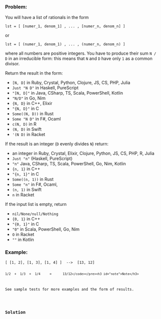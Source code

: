 ### Problem:
<p>You will have a list of rationals in the form</p>
<pre><code>lst = [ [numer_1, denom_1] , ... , [numer_n, denom_n] ]</code></pre><p>or</p>
<pre><code>lst = [ (numer_1, denom_1) , ... , (numer_n, denom_n) ]</code></pre><p>where all numbers are positive integers. You have to produce their sum <code>N / D</code> in an irreducible form: this means that <code>N</code> and <code>D</code> have only <code>1</code> as a common divisor.</p>
<p>Return the result in the form:</p>
<ul>
<li><code>[N, D]</code> in Ruby, Crystal, Python, Clojure, JS, CS, PHP, Julia</li>
<li><code>Just &quot;N D&quot;</code> in Haskell, PureScript</li>
<li><code>&quot;[N, D]&quot;</code> in Java, CSharp, TS, Scala, PowerShell, Kotlin</li>
<li><code>&quot;N/D&quot;</code> in Go, Nim</li>
<li><code>{N, D}</code> in C++, Elixir</li>
<li><code>&quot;{N, D}&quot;</code> in C</li>
<li><code>Some((N, D))</code> in Rust</li>
<li><code>Some &quot;N D&quot;</code> in F#, Ocaml</li>
<li><code>c(N, D)</code> in R</li>
<li><code>(N, D)</code> in Swift</li>
<li><code>&apos;(N D)</code> in Racket</li>
</ul>
<p>If the result is an integer (<code>D</code> evenly divides <code>N</code>) return:</p>
<ul>
<li>an integer in Ruby, Crystal, Elixir, Clojure, Python, JS, CS, PHP, R, Julia</li>
<li><code>Just &quot;n&quot;</code> (Haskell, PureScript)</li>
<li><code>&quot;n&quot;</code> Java, CSharp, TS, Scala, PowerShell, Go, Nim, Kotlin</li>
<li><code>{n, 1}</code> in C++</li>
<li><code>&quot;{n, 1}&quot;</code> in C</li>
<li><code>Some((n, 1))</code> in Rust</li>
<li><code>Some &quot;n&quot;</code> in F#, Ocaml,</li>
<li><code>(n, 1)</code> in Swift</li>
<li><code>n</code> in Racket </li>
</ul>
<p>If the input list is empty, return </p>
<ul>
<li><code>nil/None/null/Nothing</code> </li>
<li><code>{0, 1}</code> in C++</li>
<li><code>&quot;{0, 1}&quot;</code> in C</li>
<li><code>&quot;0&quot;</code> in Scala, PowerShell, Go, Nim</li>
<li><code>O</code> in Racket</li>
<li><code>&quot;&quot;</code> in Kotlin</li>
</ul>
<h3 id="example">Example:</h3>
<pre><code>[ [1, 2], [1, 3], [1, 4] ]  --&gt;  [13, 12]

    1/2  +  1/3  +  1/4     =      13/12</code></pre><h3 id="note">Note</h3>
<p>See sample tests for more examples and the form of results.</p>

### Solution